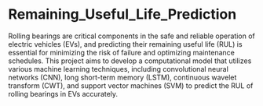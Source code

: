 # Remaining_Useful_Life_Prediction

Rolling bearings are critical components in the safe and reliable operation of electric vehicles (EVs), and predicting their remaining useful life (RUL) is essential for minimizing the risk of failure and optimizing maintenance schedules. This project aims to develop a computational model that utilizes various machine learning techniques, including convolutional neural networks (CNN), long short-term memory (LSTM), continuous wavelet transform (CWT), and support vector machines (SVM) to predict the RUL of rolling bearings in EVs accurately.
